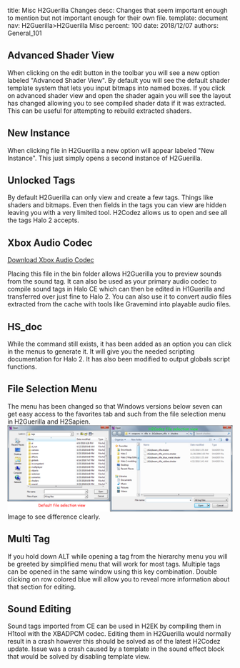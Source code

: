 title:      Misc H2Guerilla Changes
desc:       Changes that seem important enough to mention but not important enough for their own file.
template:   document
nav:        H2Guerilla>H2Guerilla Misc
percent:    100
date:       2018/12/07
authors:    General_101

## Advanced Shader View
When clicking on the edit button in the toolbar you will see a new option labeled "Advanced Shader View". By default you will see the default shader template system that lets you input bitmaps into named boxes.
If you click on advanced shader view and open the shader again you will see the layout has changed allowing you to see compiled shader data if it was extracted. This can be useful for attempting to rebuild extracted shaders.
 
## New Instance
When clicking file in H2Guerilla a new option will appear labeled "New Instance". This just simply opens a second instance of H2Guerilla.
 
## Unlocked Tags
By default H2Guerilla can only view and create a few tags. Things like shaders and bitmaps. Even then fields in the tags you can view are hidden leaving you with a very limited tool.
H2Codez allows us to open and see all the tags Halo 2 accepts.
 
## Xbox Audio Codec

[Download Xbox Audio Codec](https://mega.nz/#!kl8HFCYQ!8SJbn89GCCHZcVqMaT4GQRbUW7t2hnswHO7d1xf1E_E)

Placing this file in the bin folder allows H2Guerilla you to preview sounds from the sound tag.
It can also be used as your primary audio codec to compile sound tags in Halo CE which can then be edited in H1Guerilla and transferred over just fine to Halo 2.
You can also use it to convert audio files extracted from the cache with tools like Gravemind into playable audio files.
 
## HS_doc
While the command still exists, it has been added as an option you can click in the menus to generate it.
It will give you the needed scripting documentation for Halo 2. It has also been modified to output globals script functions.
 
## File Selection Menu
The menu has been changed so that Windows versions below seven can get easy access to the favorites tab and such from the file selection menu in H2Guerilla and H2Sapien.
![](assets/FileSelection.png)
Image to see difference clearly.
 
## Multi Tag
If you hold down ALT while opening a tag from the hierarchy menu you will be greeted by simplified menu that will work for most tags. Multiple tags can be opened in the same window using this key combination. Double clicking on
row colored blue will allow you to reveal more information about that section for editing.
 
## Sound Editing
Sound tags imported from CE can be used in H2EK by compiling them in H1tool with the XBADPCM codec. Editing them in H2Guerilla would normally result in a crash however this should be solved as of the latest H2Codez update.
Issue was a crash caused by a template in the sound effect block that would be solved by disabling template view.